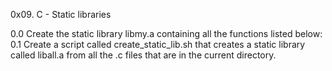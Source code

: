 0x09. C - Static libraries

0.0 Create the static library libmy.a containing all the functions listed below:
0.1 Create a script called create_static_lib.sh that creates a static library called liball.a from all the .c files that are in the current directory.

